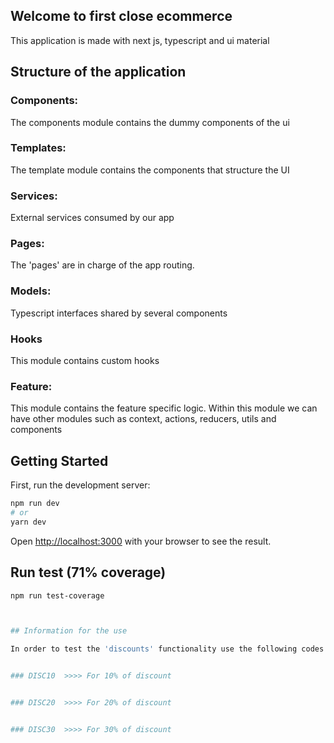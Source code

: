 ## Welcome to first close ecommerce 

This application is made with next js, typescript and ui material

## Structure of the application

### Components:

The components module contains the dummy components of the ui

### Templates: 

The template module contains the components that structure the UI

### Services: 

External services consumed by our app

### Pages: 

The 'pages' are in charge of the app routing.

### Models: 

Typescript interfaces shared by several components

### Hooks

This module contains custom hooks 

### Feature: 
This module contains the feature specific logic. Within this module we can have other modules such as context, actions, reducers, utils and components
## Getting Started

First, run the development server:

```bash
npm run dev
# or
yarn dev
```

Open [http://localhost:3000](http://localhost:3000) with your browser to see the result.

## Run test (71% coverage)

```bash
npm run test-coverage



## Information for the use

In order to test the 'discounts' functionality use the following codes:


### DISC10  >>>> For 10% of discount


### DISC20  >>>> For 20% of discount


### DISC30  >>>> For 30% of discount






